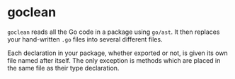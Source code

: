 # goclean

`goclean` reads all the Go code in a package using `go/ast`.
It then replaces your hand-written `.go` files into several different files.

Each declaration in your package, whether exported or not, is given its own file named after itself.
The only exception is methods which are placed in the same file as their type declaration.
